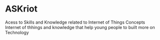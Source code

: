 # ASKriot
Acess to Skills and Knowledge related to Internet of Things Concepts
Internet of thhings and knowledge that help young people to built more on Technology 
